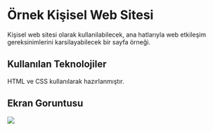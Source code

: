 <h1>Örnek Kişisel Web Sitesi</h1>

<p>Kişisel web sitesi olarak kullanilabilecek, ana hatlarıyla web etkileşim gereksinimlerini karsilayabilecek bir sayfa örneği. </p>

<h2>Kullanılan Teknolojiler</h2>

<p>HTML ve CSS kullanılarak hazırlanmıştır.</p>

<h2>Ekran Goruntusu</h2>

![](pws.gif)